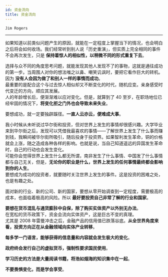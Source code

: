 ```yaml
---
id: 资金流向
title: 资金流向
---
```


`Jim Rogers`

---

如果知道以前类似问题产生的原因，就能在一定程度上掌握当下的情况，也会明白之后将会如何收场。我们经常听到别人说「历史重演」，但实质上完全相同的事件不会再次发生，只是 **保持着惊人的相似性，以稍微不同的形式重复下去**。

选择与众不同的角度思考问题，就能发现其他人发现不了的事物，这就是通往成功的第一步。当周围人对你的想法嗤之以鼻、嘲笑讥讽时，要把它看作巨大的转机。因为 **没有人会因为做了和别人一样的事情而成功**。  
最重要的是配合这个与过去惊人相似却又不断变化的时代，随机应变。亲身感受时代变迁的方向，顺应其发展。  
人的年龄增长后，便渐渐难以应对变化。但是，就算到了 40 至岁，在职场地位已经牢固的情况下，**将变化拒之门外也会导致未来失业**。

要想成功，就一定要独辟蹊径。**一直人云亦云，便难成大事**。

我小时候从未听说过华尔街和投资，但对世界上发生的事情却很感兴趣。大学毕业来到华尔街之后，发现可以凭借我最喜欢的事情——了解世界上发生了什么事而赚到钱，我瞬间被华尔街所吸引，随后投身于投资界。如果智利发生革命，铜的价格就会上涨，随之造成各种各样的影响。也就是说，当自己知道遥远的异国发生革命时，自己的行动也会发生变化。  
可能你会觉得世界上发生什么都无所谓，南非发生了什么事情、中国发了什么事情都与自己无关，但是，**无论你的职业是什么，世界上发生的任何事情最终都会影响到你的人生**。  
要想成为成功的投资者，就要随时关注世界上发生的事件。这是投资的困难之处，也是有趣之处。

面对新的行业、新的公司、新的国家，要想从零开始调查到一定程度，需要极高的成本，也面临着极高的风险。所以 **最好要投资自己非常了解的行业和国家**。

**要想在货币混乱与通货膨胩中自保，除了购买实体资产以外别无办法**。  
在宽松的货币政策下，资金会流向实体资产，这是巨古不变的真理。  
尤其是 2008 年雷曼冲击之后，金融产品的信用值已跌落谷底。**从全世界角度来看，投资方向正在从金融领域向实体产业转移**。

**每多学一门语言，能够获得的信息量和内容就会发生极大的变化**。

**政府终会发行自己的虚拟货币，强制性要求国民使用**。

**学习历史的方法是大量阅读书籍，将浩如烟海的知识集中在一起**。

**不要畏惧变化，而是学会享受**。
